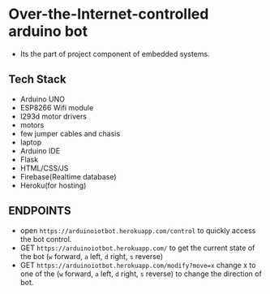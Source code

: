 # Over-the-Internet-controlled arduino bot
- Its the part of project component of embedded systems.

## Tech Stack
- Arduino UNO
- ESP8266 Wifi module
- l293d motor drivers
- motors
- few jumper cables and chasis
- laptop
- Arduino IDE
- Flask
- HTML/CSS/JS
- Firebase(Realtime database)
- Heroku(for hosting)

## ENDPOINTS
- open `https://arduinoiotbot.herokuapp.com/control` to quickly access the bot control.
- GET `https://arduinoiotbot.herokuapp.com/` to get the current state of the bot (`w` forward, `a` left, `d` right, `s` reverse)
- GET `https://arduinoiotbot.herokuapp.com/modify?move=x` change x to one of the (`w` forward, `a` left, `d` right, `s` reverse) to change the direction of bot.

